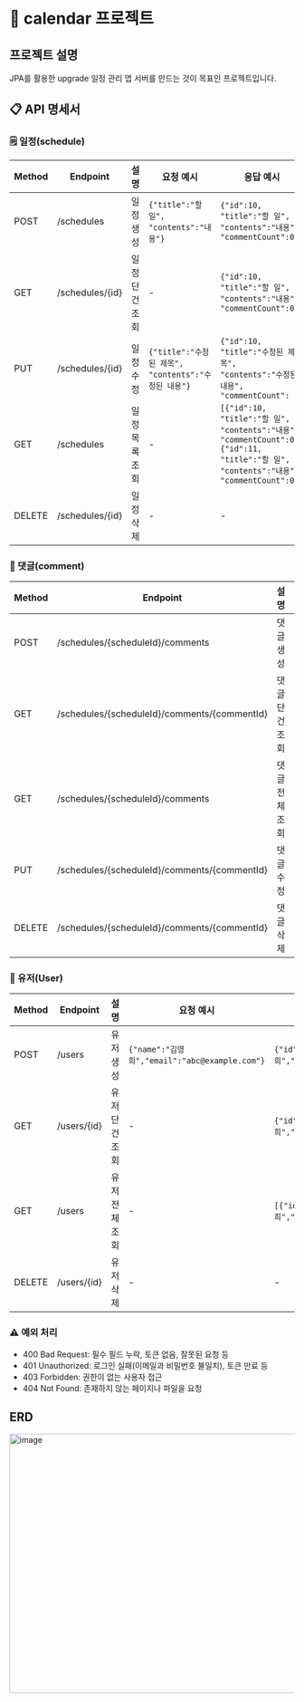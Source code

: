 # 📅 calendar 프로젝트
## 프로젝트 설명
JPA를 활용한 upgrade 일정 관리 앱 서버를 만드는 것이 목표인 프로젝트입니다.

## 📋 API 명세서

### 🗒️ 일정(schedule)

| Method | Endpoint | 설명 | 요청 예시 | 응답 예시 | 상태 코드 |
|---|---|---|---|---|---|
|POST|/schedules | 일정 생성 | `{"title":"할 일", "contents":"내용"}` | `{"id":10, "title":"할 일", "contents":"내용", "commentCount":0}` | 201 Created |
|GET|/schedules/{id}| 일정 단건 조회 | - | `{"id":10,  "title":"할 일",  "contents":"내용", "commentCount":0}` | 200 OK |
|PUT|/schedules/{id}| 일정 수정 | `{"title":"수정된 제목", "contents":"수정된 내용"}` | `{"id":10, "title":"수정된 제목", "contents":"수정된 내용", "commentCount": 0}` | 200 OK |
|GET|/schedules| 일정 목록 조회 | - | `[{"id":10, "title":"할 일", "contents":"내용", "commentCount":0}, {"id":11, "title":"할 일", "contents":"내용", "commentCount":0}]` | 200 OK |
|DELETE|/schedules/{id}| 일정 삭제 | - | - | 204 No Content |

### 💬 댓글(comment)

| Method | Endpoint | 설명 | 요청 예시 | 응답 예시 | 상태 코드 |
|---|---|---|---|---|---|
|POST|/schedules/{scheduleId}/comments | 댓글 생성 | `{"content":"댓글", "name":"김영희"}` | `{"id":5, "content":"댓글", "name":"김영희", "scheduleId":10}` | 201 Created |
|GET |/schedules/{scheduleId}/comments/{commentId}| 댓글 단건 조회 | - |  `{"id":5, "content":"댓글", "name":"김영희", "scheduleId":10}` | 200 OK |
|GET|/schedules/{scheduleId}/comments| 댓글 전체 조회 | - |  `[{"id":5, "content":"댓글", "name":"김영희", "scheduleId":10}]` | 200 OK |
|PUT|/schedules/{scheduleId}/comments/{commentId}| 댓글 수정 | `{"content":"수정된 댓글"}` | `{"id":5, "content":"수정된 댓글", "name":"김영희", "scheduleId":10}` | 200 OK |
|DELETE|	/schedules/{scheduleId}/comments/{commentId} | 댓글 삭제 | - | - | 204 No Content |

### 👥 유저(User)

| Method | Endpoint| 설명| 요청 예시 | 응답 예시 | 상태 코드 |
|---|---|---|---|---|---|
|POST |/users| 유저 생성 | `{"name":"김영희","email":"abc@example.com"}` | `{"id":1,"name":"김영희","email":"abc@example.com"}` | 201 Created |
|GET |/users/{id} | 유저 단건 조회 |- |  `{"id":1,"name":"김영희","email":"abc@example.com"}` | 200 OK |
|GET|/users | 유저 전체 조회 | - |  `[{"id":1,"name":"김영희","email":"abc@example.com"}]` | 200 OK |
|DELETE|/users/{id} | 유저 삭제| - | - | 204 No Content |

### ⚠️ 예외 처리
- 400 Bad Request: 필수 필드 누락, 토큰 없음, 잘못된 요청 등
- 401 Unauthorized: 로그인 실패(이메일과 비밀번호 불일치), 토큰 만료 등
- 403 Forbidden: 권한이 없는 사용자 접근
- 404 Not Found: 존재하지 않는 페이지나 파일을 요청


## ERD

<img width="908" height="458" alt="image" src="https://github.com/user-attachments/assets/7a3aed46-bdcc-4041-bcde-218aaf5b2f47" />